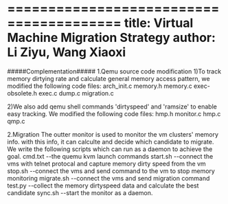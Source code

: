 ========================================
title: Virtual Machine Migration Strategy
author: Li Ziyu, Wang Xiaoxi
========================================



#####Complementation#####
1.Qemu source code modification
1)To track memory dirtying rate and calculate general memory access pattern, we modified the following code files:
arch_init.c
memory.h
memory.c
exec-obsolete.h
exec.c
dump.c
migration.c

2)We also add qemu shell commands 'dirtyspeed' and 'ramsize' to enable easy tracking. We modified the following code files:
hmp.h
monitor.c
hmp.c
qmp.c



2.Migration 
The outter monitor is used to monitor the vm clusters' memory info.
with this info, it can calculte and decide which candidate to migrate.
We write the following scripts which can run as a daemon to achieve the goal.
cmd.txt    --the quemu kvm launch commands
start.sh   --connect the vms with telnet protocal and capture memory dirty speed from the vm
stop.sh    --connect the vms and send command to the vm to stop memory monitoring
migrate.sh --connect the vms and send migration command
test.py    --collect the memory dirtyspeed data and calculate the best candidate
sync.sh    --start the monitor as a daemon.


